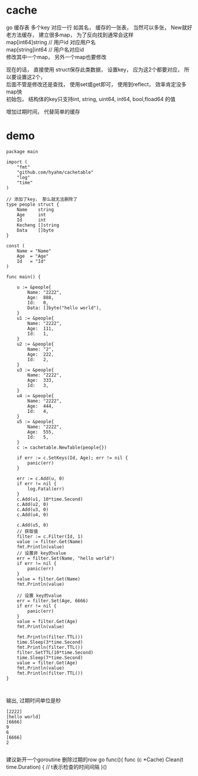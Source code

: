 # cache 
go 缓存表   多个key 对应一行
如其名， 缓存的一张表， 当然可以多张， New就好    
老方法缓存， 建立很多map， 为了反向找到通常会这样  
map[int64]string    // 用户id 对应用户名  
map[string]int64    // 用户名对应id  
修改其中一个map， 另外一个map也要修改  

现在的话， 直接使用 struct保存此类数据， 设置key， 应为这2个都要对应， 所以要设置这2个，  
后面不管是修改还是查找， 使用set或get即可， 使用到reflect， 效率肯定没多map快  
初始包， 结构体的key只支持int, string, uint64, int64, bool,fload64 的值


增加过期时间， 代替简单的缓存
# demo 

```
package main

import (
	"fmt"
	"github.com/hyahm/cachetable"
	"log"
	"time"
)

// 添加了key， 那么就无法删除了
type people struct {
	Name    string
	Age     int
	Id      int
	Kecheng []string
	Data    []byte
}

const (
	Name = "Name"
	Age  = "Age"
	Id   = "Id"
)

func main() {
	
	u := &people{
		Name: "2222",
		Age:  888,
		Id:   0,
		Data: []byte("hello world"),
	}
	u1 := &people{
		Name: "2222",
		Age:  111,
		Id:   1,
	}
	u2 := &people{
		Name: "2",
		Age:  222,
		Id:   2,
	}
	u3 := &people{
		Name: "2222",
		Age:  333,
		Id:   3,
	}
	u4 := &people{
		Name: "2222",
		Age:  444,
		Id:   4,
	}
	u5 := &people{
		Name: "2222",
		Age:  555,
		Id:   5,
	}
	c := cachetable.NewTable(people{})

	if err := c.SetKeys(Id, Age); err != nil {
		panic(err)
	}

	err := c.Add(u, 0)
	if err != nil {
		log.Fatal(err)
	}
	c.Add(u1, 10*time.Second)
	c.Add(u2, 0)
	c.Add(u3, 0)
	c.Add(u4, 0)

	c.Add(u5, 0)
	// 获取值
	filter := c.Filter(Id, 1)
	value := filter.Get(Name)
	fmt.Println(value)
	// 设置非 key的value
	err = filter.Set(Name, "hello world")
	if err != nil {
		panic(err)
	}
	value = filter.Get(Name)
	fmt.Println(value)

	// 设置 key的value
	err = filter.Set(Age, 6666)
	if err != nil {
		panic(err)
	}
	value = filter.Get(Age)
	fmt.Println(value)

	fmt.Println(filter.TTL())
	time.Sleep(3*time.Second)
	fmt.Println(filter.TTL())
	filter.SetTTL(10*time.Second)
	time.Sleep(7*time.Second)
	value = filter.Get(Age)
	fmt.Println(value)
	fmt.Println(filter.TTL())
}



```
输出, 过期时间单位是秒
```
[2222]
[hello world]
[6666]
9
6
[6666]
2


```

建议新开一个goroutine 删除过期的row
go func(){
	func (c *Cache) Clean(t time.Duration) {   // t表示检查的时间间隔
}()
